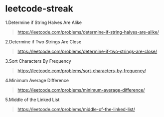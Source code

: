 # leetcode-streak

1.Determine if String Halves Are Alike
>https://leetcode.com/problems/determine-if-string-halves-are-alike/

2.Determine if Two Strings Are Close
>https://leetcode.com/problems/determine-if-two-strings-are-close/

3.Sort Characters By Frequency
>https://leetcode.com/problems/sort-characters-by-frequency/

4.Minimum Average Difference
>https://leetcode.com/problems/minimum-average-difference/

5.Middle of the Linked List
>https://leetcode.com/problems/middle-of-the-linked-list/
